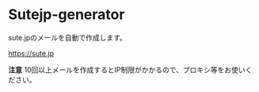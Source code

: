 # Sutejp-generator
sute.jpのメールを自動で作成します。

https://sute.jp

__注意__
10回以上メールを作成するとIP制限がかかるので、プロキシ等をお使いください。
